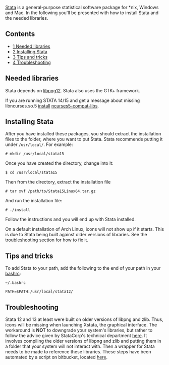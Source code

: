 [Stata](https://www.stata.com/) is a general-purpose statistical software package for *nix, Windows and Mac. In the following you'll be presented with how to install Stata and the needed libraries.

## Contents

*   [1 Needed libraries](#Needed_libraries)
*   [2 Installing Stata](#Installing_Stata)
*   [3 Tips and tricks](#Tips_and_tricks)
*   [4 Troubleshooting](#Troubleshooting)

## Needed libraries

Stata depends on [libpng12](https://www.archlinux.org/packages/?name=libpng12). Stata also uses the GTK+ framework.

If you are running STATA 14/15 and get a message about missing libncurses.so.5 [install](/index.php/Install "Install") [ncurses5-compat-libs](https://aur.archlinux.org/packages/ncurses5-compat-libs/).

## Installing Stata

After you have installed these packages, you should extract the installation files to the folder, where you want to put Stata. Stata recommends putting it under `/usr/local/`. For example:

```
# mkdir /usr/local/stata15

```

Once you have created the directory, change into it:

```
$ cd /usr/local/stata15

```

Then from the directory, extract the installation file

```
# tar xvf /path/to/Stata15Linux64.tar.gz

```

And run the installation file:

```
# ./install

```

Follow the instructions and you will end up with Stata installed.

On a default installation of Arch Linux, icons will not show up if it starts. This is due to Stata being built against older versions of libraries. See the troubleshooting section for how to fix it.

## Tips and tricks

To add Stata to your path, add the following to the end of your path in your [bashrc](/index.php/Bashrc "Bashrc"):

 `~/.bashrc` 
```
PATH=$PATH:/usr/local/stata12/

```

## Troubleshooting

Stata 12 and 13 at least were built on older versions of libpng and zlib. Thus, icons will be missing when launching Xstata, the graphical interface. The workaround is **NOT** to downgrade your system's libraries, but rather to follow the advice given by StataCorp's technical department [here](http://www.statalist.org/forums/forum/general-stata-discussion/general/2199-linux-stata-bug-libpng-on-newer-opensuse-possibly-other-distributions). It involves compiling the older versions of libpng and zlib and putting them in a folder that your system will not interact with. Then a wrapper for Stata needs to be made to reference these libraries. These steps have been automated by a script on bitbucket, located [here](https://bitbucket.org/vilhuberl/stata-png-fix).